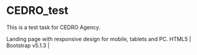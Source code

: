 # CEDRO_test

This is a test task for CEDRO Agency.

Landing page with responsive design for mobile, tablets and PC.
HTML5 | Bootstrap v5.1.3 | 
